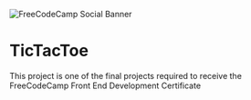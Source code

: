 ![FreeCodeCamp Social Banner](https://s3.amazonaws.com/freecodecamp/wide-social-banner.png)

# TicTacToe
This project is one of the final projects required to receive the FreeCodeCamp Front End Development Certificate
